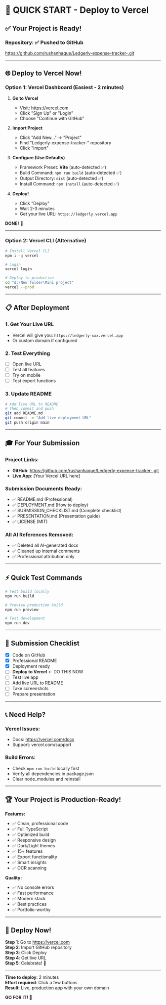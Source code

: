 # 🚀 QUICK START - Deploy to Vercel

## ✅ Your Project is Ready!

### Repository: ✅ **Pushed to GitHub**
https://github.com/rushanhaque/Ledgerly-expense-tracker-.git

---

## 🌐 Deploy to Vercel Now!

### Option 1: Vercel Dashboard (Easiest - 2 minutes)

1. **Go to Vercel**
   - Visit: https://vercel.com
   - Click "Sign Up" or "Login"
   - Choose "Continue with GitHub"

2. **Import Project**
   - Click "Add New..." → "Project"
   - Find "Ledgerly-expense-tracker-" repository
   - Click "Import"

3. **Configure (Use Defaults)**
   - Framework Preset: **Vite** (auto-detected ✅)
   - Build Command: `npm run build` (auto-detected ✅)
   - Output Directory: `dist` (auto-detected ✅)
   - Install Command: `npm install` (auto-detected ✅)

4. **Deploy!**
   - Click "Deploy"
   - Wait 2-3 minutes
   - Get your live URL: `https://ledgerly.vercel.app`

**DONE!** 🎉

---

### Option 2: Vercel CLI (Alternative)

```bash
# Install Vercel CLI
npm i -g vercel

# Login
vercel login

# Deploy to production
cd "d:\New folder\Mini project"
vercel --prod
```

---

## 📋 After Deployment

### 1. **Get Your Live URL**
   - Vercel will give you: `https://ledgerly-xxx.vercel.app`
   - Or custom domain if configured

### 2. **Test Everything**
   - [ ] Open live URL
   - [ ] Test all features
   - [ ] Try on mobile
   - [ ] Test export functions

### 3. **Update README**
   ```bash
   # Add live URL to README
   # Then commit and push
   git add README.md
   git commit -m "Add live deployment URL"
   git push origin main
   ```

---

## 🎓 For Your Submission

### Project Links:
- **GitHub**: https://github.com/rushanhaque/Ledgerly-expense-tracker-.git
- **Live App**: [Your Vercel URL here]

### Submission Documents Ready:
- ✅ README.md (Professional)
- ✅ DEPLOYMENT.md (How to deploy)
- ✅ SUBMISSION_CHECKLIST.md (Complete checklist)
- ✅ PRESENTATION.md (Presentation guide)
- ✅ LICENSE (MIT)

### All AI References Removed:
- ✅ Deleted all AI-generated docs
- ✅ Cleaned up internal comments
- ✅ Professional attribution only

---

## ⚡ Quick Test Commands

```bash
# Test build locally
npm run build

# Preview production build
npm run preview

# Test development
npm run dev
```

---

## 🎯 Submission Checklist

- [x] Code on GitHub
- [x] Professional README
- [x] Deployment ready
- [ ] **Deploy to Vercel** ← DO THIS NOW
- [ ] Test live app
- [ ] Add live URL to README
- [ ] Take screenshots
- [ ] Prepare presentation

---

## 📞 Need Help?

### Vercel Issues:
- Docs: https://vercel.com/docs
- Support: vercel.com/support

### Build Errors:
- Check `npm run build` locally first
- Verify all dependencies in package.json
- Clear node_modules and reinstall

---

## 🏆 Your Project is Production-Ready!

**Features:**
- ✅ Clean, professional code
- ✅ Full TypeScript
- ✅ Optimized build
- ✅ Responsive design
- ✅ Dark/Light themes
- ✅ 15+ features
- ✅ Export functionality
- ✅ Smart insights
- ✅ OCR scanning

**Quality:**
- ✅ No console errors
- ✅ Fast performance
- ✅ Modern stack
- ✅ Best practices
- ✅ Portfolio-worthy

---

## 🚀 Deploy Now!

**Step 1**: Go to https://vercel.com  
**Step 2**: Import GitHub repository  
**Step 3**: Click Deploy  
**Step 4**: Get live URL  
**Step 5**: Celebrate! 🎉

---

**Time to deploy**: 2 minutes  
**Effort required**: Click a few buttons  
**Result**: Live, production app with your own domain  

**GO FOR IT!** 💪
